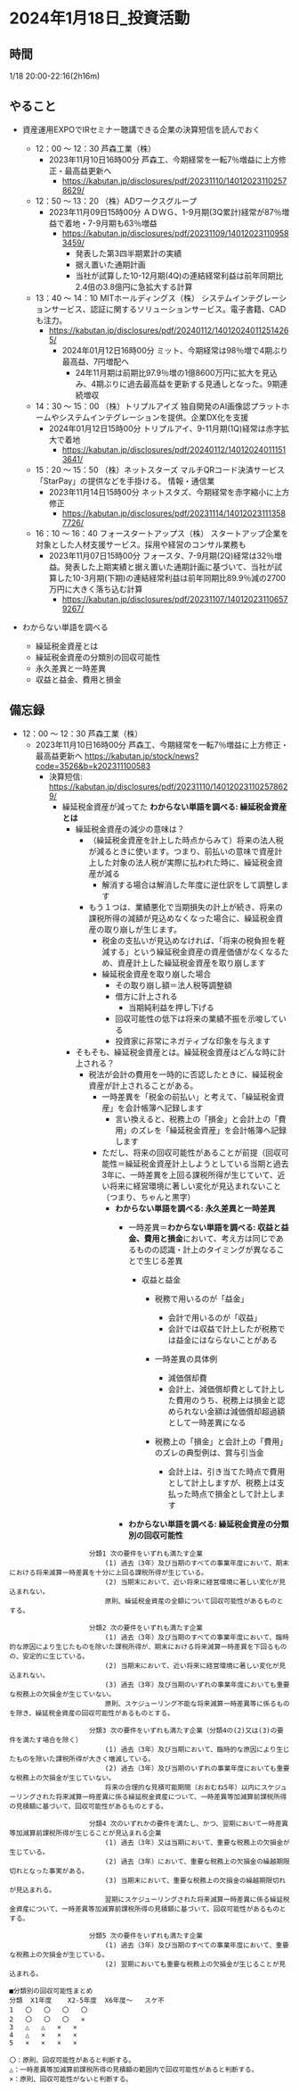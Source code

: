 # 2024年1月18日_投資活動

## 時間

1/18 20:00-22:16(2h16m)

## やること

- 資産運用EXPOでIRセミナー聴講できる企業の決算短信を読んでおく
  - 12：00 ～ 12：30 芦森工業（株）
    - 2023年11月10日16時00分 芦森工、今期経常を一転7％増益に上方修正・最高益更新へ
        - https://kabutan.jp/disclosures/pdf/20231110/140120231102578629/
  - 12：50 ～ 13：20 （株）ADワークスグループ
    - 2023年11月09日15時00分 ＡＤＷＧ、1-9月期(3Q累計)経常が87％増益で着地・7-9月期も63％増益
      - https://kabutan.jp/disclosures/pdf/20231109/140120231109583459/
        - 発表した第3四半期累計の実績
        - 据え置いた通期計画
        - 当社が試算した10-12月期(4Q)の連結経常利益は前年同期比2.4倍の3.8億円に急拡大する計算
  - 13：40 ～ 14：10 MITホールディングス（株） システムインテグレーションサービス、認証に関するソリューションサービス。電子書籍、CADも注力。
    - https://kabutan.jp/disclosures/pdf/20240112/140120240112514265/
        - 2024年01月12日16時00分 ミット、今期経常は98％増で4期ぶり最高益、7円増配へ
            - 24年11月期は前期比97.9％増の1億8600万円に拡大を見込み、4期ぶりに過去最高益を更新する見通しとなった。9期連続増収
  - 14：30 ～ 15：00 （株）トリプルアイズ 独自開発のAI画像認プラットホームやシステムインテグレーションを提供。企業DX化を支援
    - 2024年01月12日15時00分 トリプルアイ、9-11月期(1Q)経常は赤字拡大で着地
      - https://kabutan.jp/disclosures/pdf/20240112/140120240111513641/
  - 15：20 ～ 15：50 （株）ネットスターズ マルチQRコード決済サービス「StarPay」の提供などを手掛ける。 情報・通信業
    - 2023年11月14日15時00分 ネットスタズ、今期経常を赤字縮小に上方修正
      - https://kabutan.jp/disclosures/pdf/20231114/140120231113587726/
  - 16：10 ～ 16：40 フォースタートアップス（株） スタートアップ企業を対象とした人材支援サービス。採用や経営のコンサル業務も
    - 2023年11月07日15時00分 フォースタ、7-9月期(2Q)経常は32％増益。発表した上期実績と据え置いた通期計画に基づいて、当社が試算した10-3月期(下期)の連結経常利益は前年同期比89.9％減の2700万円に大きく落ち込む計算
      - https://kabutan.jp/disclosures/pdf/20231107/140120231106579267/

- わからない単語を調べる
  - 繰延税金資産とは
  - 繰延税金資産の分類別の回収可能性
  - 永久差異と一時差異
  - 収益と益金、費用と損金

## 備忘録

- 12：00 ～ 12：30 芦森工業（株）
  - 2023年11月10日16時00分 芦森工、今期経常を一転7％増益に上方修正・最高益更新へ https://kabutan.jp/stock/news?code=3526&b=k202311100583
    - 決算短信: https://kabutan.jp/disclosures/pdf/20231110/140120231102578629/
      - 繰延税金資産が減ってた **わからない単語を調べる: 繰延税金資産とは**
        - 繰延税金資産の減少の意味は？
          - （繰延税金資産を計上した時点からみて）将来の法人税が減るときに使います。つまり、前払いの意味で資産計上した対象の法人税が実際に払われた時に、繰延税金資産が減る
            - 解消する場合は解消した年度に逆仕訳をして調整します
          - もう１つは、業績悪化で当期損失の計上が続き、将来の課税所得の減額が見込めなくなった場合に、繰延税金資産の取り崩しが生じます。
            - 税金の支払いが見込めなければ、「将来の税負担を軽減する」という繰延税金資産の資産価値がなくなるため、資産計上した繰延税金資産を取り崩します
            - 繰延税金資産を取り崩した場合
                - その取り崩し額＝法人税等調整額
                - 借方に計上される
                    - 当期純利益を押し下げる
                - 回収可能性の低下は将来の業績不振を示唆している
                - 投資家に非常にネガティブな印象を与えます
        - そもそも、繰延税金資産とは。繰延税金資産はどんな時に計上される？ 
          - 税法が会計の費用を一時的に否認したときに、繰延税金資産が計上されることがある。
            - 一時差異を「税金の前払い」と考えて、「繰延税金資産」を会計帳簿へ記録します
              - 言い換えると、税務上の「損金」と会計上の「費用」のズレを「繰延税金資産」を会計帳簿へ記録します
            - ただし、将来の回収可能性があることが前提（回収可能性＝繰延税金資産計上しようとしている当期と過去3年に、一時差異を上回る課税所得が生じていて、近い将来に経営環境に著しい変化が見込まれないこと（つまり、ちゃんと黒字）
              - **わからない単語を調べる: 永久差異と一時差異**
                - 一時差異＝**わからない単語を調べる: 収益と益金、費用と損金**において、考え方は同じであるものの認識・計上のタイミングが異なることで生じる差異
                    - 収益と益金
                        - 税務で用いるのが「益金」
                            - 会計で用いるのが「収益」
                            - 会計では収益で計上したが税務では益金にはならないことがある
                        - 一時差異の具体例
                            - 減価償却費
                            - 会計上、減価償却費として計上した費用のうち、税務上は損金と認められない金額は減価償却超過額として一時差異になる

                        - 税務上の「損金」と会計上の「費用」のズレの典型例は、賞与引当金
                            - 会計上は、引き当てた時点で費用として計上しますが、税務上は支払った時点で損金として計上します

                - **わからない単語を調べる: 繰延税金資産の分類別の回収可能性**

```
                    分類1	次の要件をいずれも満たす企業
                        (1) 過去（3年）及び当期のすべての事業年度において、期末における将来減算一時差異を十分に上回る課税所得が生じている。
                        (2) 当期末において、近い将来に経営環境に著しい変化が見込まれない。
                        原則、繰延税金資産の全額について回収可能性があるものとする。

                    分類2	次の要件をいずれも満たす企業
                        (1) 過去（3年）及び当期のすべての事業年度において、臨時的な原因により生じたものを除いた課税所得が、期末における将来減算一時差異を下回るものの、安定的に生じている。
                        (2) 当期末において、近い将来に経営環境に著しい変化が見込まれない。
                        (3) 過去（3年）及び当期のいずれの事業年度においても重要な税務上の欠損金が生じていない。
                        原則、スケジューリング不能な将来減算一時差異等に係るものを除き、繰延税金資産の回収可能性があるものとする。

                    分類3	次の要件をいずれも満たす企業（分類4の(2)又は(3)の要件を満たす場合を除く）
                        (1) 過去（3年）及び当期において、臨時的な原因により生じたものを除いた課税所得が大きく増減している。
                        (2) 過去（3年）及び当期のいずれの事業年度においても重要な税務上の欠損金が生じていない。
                        将来の合理的な見積可能期間（おおむね5年）以内にスケジューリングされた将来減算一時差異に係る繰延税金資産について、一時差異等加減算前課税所得の見積額に基づいて、回収可能性があるものとする。

                    分類4	次のいずれかの要件を満たし、かつ、翌期において一時差異等加減算前課税所得が生じることが見込まれる企業
                        (1) 過去（3年）又は当期において、重要な税務上の欠損金が生じている。
                        (2) 過去（3年）において、重要な税務上の欠損金の繰越期限切れとなった事実がある。
                        (3) 当期末において、重要な税務上の欠損金の繰越期限切れが見込まれる。
                        翌期にスケジューリングされた将来減算一時差異に係る繰延税金資産について、一時差異等加減算前課税所得の見積額に基づいて、回収可能性があるものとする。

                    分類5	次の要件をいずれも満たす企業
                        (1) 過去（3年）及び当期のすべての事業年度において、重要な税務上の欠損金が生じている。
                        (2) 翌期においても重要な税務上の欠損金が生じることが見込まれる。

■分類別の回収可能性まとめ
分類	X1年度	X2-5年度	X6年度～	スケ不
1	〇	〇	〇	〇
2	〇	〇	〇	×
3	△	△	×	×
4	△	×	×	×
5	×	×	×	×

〇：原則、回収可能性があると判断する。
△：一時差異等加減算前課税所得の見積額の範囲内で回収可能性があると判断する。
×：原則、回収可能性がないと判断する。
```


